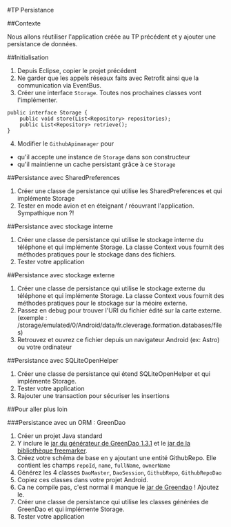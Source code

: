 #TP Persistance

##Contexte

Nous allons réutiliser l'application créée au TP précédent et y ajouter une persistance de données.

##Initialisation

1. Depuis Eclipse, copier le projet précédent
2. Ne garder que les appels réseaux faits avec Retrofit ainsi que la communication via EventBus.
3. Créer une interface `Storage`. Toutes nos prochaines classes vont l'implémenter.
```
public interface Storage {
	public void store(List<Repository> repositories);
	public List<Repository> retrieve();
}
```
4. Modifier le `GithubApimanager` pour
  - qu'il accepte une instance de `Storage` dans son constructeur
  - qu'il maintienne un cache persistant grâce à ce `Storage`

##Persistance avec SharedPreferences

1. Créer une classe de persistance qui utilise les SharedPreferences et qui implémente Storage
2. Tester en mode avion et en éteignant / réouvrant l'application. Sympathique non ?!

##Persistance avec stockage interne

1. Créer une classe de persistance qui utilise le stockage interne du téléphone et qui implémente Storage. La classe Context vous fournit des méthodes pratiques pour le stockage dans des fichiers.
2. Tester votre application

##Persistance avec stockage externe

1. Créer une classe de persistance qui utilise le stockage externe du téléphone et qui implémente Storage. La classe Context vous fournit des méthodes pratiques pour le stockage sur la méoire externe.
2. Passez en debug pour trouver l'URI du fichier édité sur la carte externe. (exemple : 
/storage/emulated/0/Android/data/fr.cleverage.formation.databases/files)
3. Retrouvez et ouvrez ce fichier depuis un navigateur Android (ex: Astro) ou votre ordinateur

##Persistance avec SQLiteOpenHelper

1. Créer une classe de persistance qui étend SQLiteOpenHelper et qui implémente Storage. 
2. Tester votre application
3. Rajouter une transaction pour sécuriser les insertions

##Pour aller plus loin

###Persistance avec un ORM : GreenDao

1. Créer un projet Java standard
2. Y inclure le <a href="http://search.maven.org/#search%7Cga%7C1%7Cg%3A%22de.greenrobot%22%20AND%20a%3A%22greendao-generator%22">jar du générateur de GreenDao 1.3.1</a> et le <a href="http://freemarker.org/freemarkerdownload.html">jar de la bibliothèque freemarker</a>. 
3. Créez votre schéma de base en y ajoutant une entité GithubRepo. Elle contient les champs `repoId`, `name`, `fullName`, `ownerName`
4. Générez les 4 classes `DaoMaster`, `DaoSession`, `GithubRepo`, `GithubRepoDao`
5. Copiez ces classes dans votre projet Android.
6. Ca ne compile pas, c'est normal il manque le <a href="http://search.maven.org/#search%7Cga%7C1%7Cg%3A%22de.greenrobot%22%20AND%20a%3A%22greendao%22">jar de Greendao</a> ! Ajoutez le. 
7. Créer une classe de persistance qui utilise les classes générées de GreenDao et qui implémente Storage. 
8. Tester votre application



